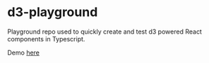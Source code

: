 # d3-playground

Playground repo used to quickly create and test d3 powered React components in Typescript.

Demo [here](https://trusting-franklin-d6685b.netlify.app/)
